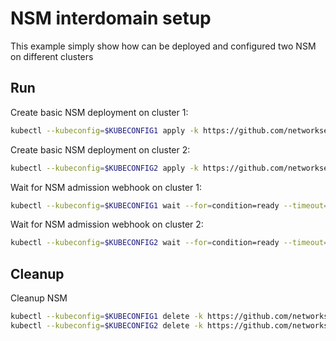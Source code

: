 # NSM interdomain setup


This example simply show how can be deployed and configured two NSM on different clusters

## Run

Create basic NSM deployment on cluster 1:

```bash
kubectl --kubeconfig=$KUBECONFIG1 apply -k https://github.com/networkservicemesh/deployments-k8s/examples/interdomain/nsm/cluster1?ref=d8304c965d3bdd1aab3e92f3e31fc0c9033bb449
```

Create basic NSM deployment on cluster 2:

```bash
kubectl --kubeconfig=$KUBECONFIG2 apply -k https://github.com/networkservicemesh/deployments-k8s/examples/interdomain/nsm/cluster2?ref=d8304c965d3bdd1aab3e92f3e31fc0c9033bb449
```

Wait for NSM admission webhook on cluster 1:

```bash
kubectl --kubeconfig=$KUBECONFIG1 wait --for=condition=ready --timeout=1m pod -n nsm-system -l app=admission-webhook-k8s
```

Wait for NSM admission webhook on cluster 2:

```bash
kubectl --kubeconfig=$KUBECONFIG2 wait --for=condition=ready --timeout=1m pod -n nsm-system -l app=admission-webhook-k8s
```

## Cleanup

Cleanup NSM
```bash
kubectl --kubeconfig=$KUBECONFIG1 delete -k https://github.com/networkservicemesh/deployments-k8s/examples/interdomain/nsm/cluster1?ref=d8304c965d3bdd1aab3e92f3e31fc0c9033bb449
kubectl --kubeconfig=$KUBECONFIG2 delete -k https://github.com/networkservicemesh/deployments-k8s/examples/interdomain/nsm/cluster2?ref=d8304c965d3bdd1aab3e92f3e31fc0c9033bb449
```
